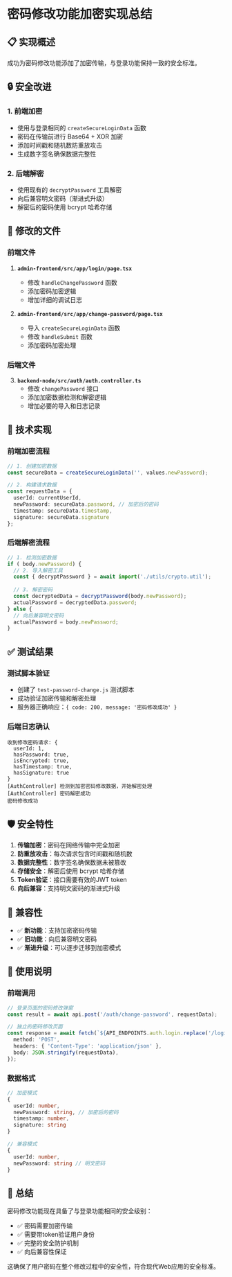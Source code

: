 # 密码修改功能加密实现总结

## 📋 实现概述

成功为密码修改功能添加了加密传输，与登录功能保持一致的安全标准。

## 🔒 安全改进

### 1. **前端加密**
- 使用与登录相同的 `createSecureLoginData` 函数
- 密码在传输前进行 Base64 + XOR 加密
- 添加时间戳和随机数防重放攻击
- 生成数字签名确保数据完整性

### 2. **后端解密**
- 使用现有的 `decryptPassword` 工具解密
- 向后兼容明文密码（渐进式升级）
- 解密后的密码使用 bcrypt 哈希存储

## 📁 修改的文件

### 前端文件
1. **`admin-frontend/src/app/login/page.tsx`**
   - 修改 `handleChangePassword` 函数
   - 添加密码加密逻辑
   - 增加详细的调试日志

2. **`admin-frontend/src/app/change-password/page.tsx`**
   - 导入 `createSecureLoginData` 函数
   - 修改 `handleSubmit` 函数
   - 添加密码加密处理

### 后端文件
3. **`backend-node/src/auth/auth.controller.ts`**
   - 修改 `changePassword` 接口
   - 添加加密数据检测和解密逻辑
   - 增加必要的导入和日志记录

## 🔧 技术实现

### 前端加密流程
```typescript
// 1. 创建加密数据
const secureData = createSecureLoginData('', values.newPassword);

// 2. 构建请求数据
const requestData = {
  userId: currentUserId,
  newPassword: secureData.password, // 加密后的密码
  timestamp: secureData.timestamp,
  signature: secureData.signature
};
```

### 后端解密流程
```typescript
// 1. 检测加密数据
if ( body.newPassword) {
  // 2. 导入解密工具
  const { decryptPassword } = await import('./utils/crypto.util');
  
  // 3. 解密密码
  const decryptedData = decryptPassword(body.newPassword);
  actualPassword = decryptedData.password;
} else {
  // 向后兼容明文密码
  actualPassword = body.newPassword;
}
```

## ✅ 测试结果

### 测试脚本验证
- 创建了 `test-password-change.js` 测试脚本
- 成功验证加密传输和解密处理
- 服务器正确响应：`{ code: 200, message: '密码修改成功' }`

### 后端日志确认
```
收到修改密码请求: {
  userId: 1,
  hasPassword: true,
  isEncrypted: true,
  hasTimestamp: true,
  hasSignature: true
}
[AuthController] 检测到加密密码修改数据，开始解密处理
[AuthController] 密码解密成功
密码修改成功
```

## 🛡️ 安全特性

1. **传输加密**：密码在网络传输中完全加密
2. **防重放攻击**：每次请求包含时间戳和随机数
3. **数据完整性**：数字签名确保数据未被篡改
4. **存储安全**：解密后使用 bcrypt 哈希存储
5. **Token验证**：接口需要有效的JWT token
6. **向后兼容**：支持明文密码的渐进式升级

## 🔄 兼容性

- ✅ **新功能**：支持加密密码传输
- ✅ **旧功能**：向后兼容明文密码
- ✅ **渐进升级**：可以逐步迁移到加密模式

## 📝 使用说明

### 前端调用
```typescript
// 登录页面的密码修改弹窗
const result = await api.post('/auth/change-password', requestData);

// 独立的密码修改页面
const response = await fetch(`${API_ENDPOINTS.auth.login.replace('/login', '/change-password')}`, {
  method: 'POST',
  headers: { 'Content-Type': 'application/json' },
  body: JSON.stringify(requestData),
});
```

### 数据格式
```typescript
// 加密模式
{
  userId: number,
  newPassword: string, // 加密后的密码
  timestamp: number,
  signature: string
}

// 兼容模式
{
  userId: number,
  newPassword: string // 明文密码
}
```

## 🎯 总结

密码修改功能现在具备了与登录功能相同的安全级别：
- ✅ 密码需要加密传输
- ✅ 需要带token验证用户身份
- ✅ 完整的安全防护机制
- ✅ 向后兼容性保证

这确保了用户密码在整个修改过程中的安全性，符合现代Web应用的安全标准。
